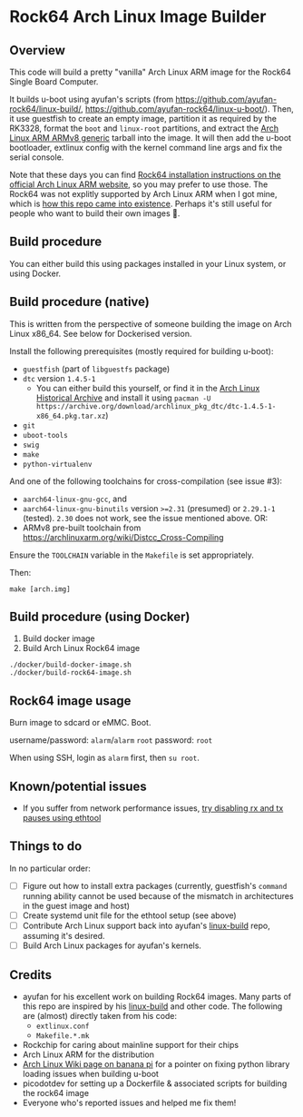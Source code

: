 Rock64 Arch Linux Image Builder
===============================

Overview
--------
This code will build a pretty "vanilla" Arch Linux ARM image for the Rock64 Single Board Computer.

It builds u-boot using ayufan's scripts (from https://github.com/ayufan-rock64/linux-build/, https://github.com/ayufan-rock64/linux-u-boot/). Then, it use guestfish to create an empty image, partition it as required by the RK3328, format the `boot` and `linux-root` partitions, and extract the [Arch Linux ARM ARMv8 generic](https://archlinuxarm.org/platforms/armv8/generic) tarball into the image. It will then add the u-boot bootloader, extlinux config with the kernel command line args and fix the serial console.

Note that these days you can find [Rock64 installation instructions on the official Arch Linux ARM website](https://archlinuxarm.org/platforms/armv8/rockchip/rock64), so you may prefer to use those. The Rock64 was not explitly supported by Arch Linux ARM when I got mine, which is [how this repo came into existence](https://me.m01.eu/blog/2017/12/rock64-arch-linux/). Perhaps it's still useful for people who want to build their own images :slightly_smiling_face:.

Build procedure
---------------

You can either build this using packages installed in your Linux system, or using Docker.

Build procedure (native)
------------------------
This is written from the perspective of someone building the image on Arch Linux x86_64. See below for Dockerised version.

Install the following prerequisites (mostly required for building u-boot):
* `guestfish` (part of `libguestfs` package)
* `dtc` version `1.4.5-1`
  * You can either build this yourself, or find it in the [Arch Linux Historical Archive](https://wiki.archlinux.org/index.php/Arch_Linux_Archive#Historical_Archive) and install it using `pacman -U https://archive.org/download/archlinux_pkg_dtc/dtc-1.4.5-1-x86_64.pkg.tar.xz`)
* `git`
* `uboot-tools`
* `swig`
* `make`
* `python-virtualenv`

And one of the following toolchains for cross-compilation (see issue #3):
* `aarch64-linux-gnu-gcc`, and
* `aarch64-linux-gnu-binutils` version `>=2.31` (presumed) or `2.29.1-1` (tested). `2.30` does not work, see the issue mentioned above.
OR:
* ARMv8 pre-built toolchain from https://archlinuxarm.org/wiki/Distcc_Cross-Compiling

Ensure the `TOOLCHAIN` variable in the `Makefile` is set appropriately.

Then:
```
make [arch.img]
```

Build procedure (using Docker)
------------------------------

1. Build docker image
2. Build Arch Linux Rock64 image

```
./docker/build-docker-image.sh
./docker/build-rock64-image.sh
```

Rock64 image usage
------------------
Burn image to sdcard or eMMC. Boot.

username/password: `alarm`/`alarm`
`root` password: `root`

When using SSH, login as `alarm` first, then `su root`.

Known/potential issues
------------
* If you suffer from network performance issues, [try disabling rx and tx pauses using ethtool](https://github.com/ayufan-rock64/linux-build/blob/master/package/root/etc/network/if-up.d/rock64-offload)

Things to do
------------
In no particular order:

- [ ] Figure out how to install extra packages (currently, guestfish's `command` running ability cannot be used because of the mismatch in architectures in the guest image and host)
- [ ] Create systemd unit file for the ethtool setup (see above)
- [ ] Contribute Arch Linux support back into ayufan's [linux-build](https://github.com/ayufan-rock64/linux-build/) repo, assuming it's desired.
- [ ] Build Arch Linux packages for ayufan's kernels.

Credits
-------
* ayufan for his excellent work on building Rock64 images. Many parts of this repo are inspired by his [linux-build](https://github.com/ayufan-rock64/linux-build/) and other code. The following are (almost) directly taken from his code:
  * `extlinux.conf`
  * `Makefile.*.mk`
* Rockchip for caring about mainline support for their chips
* Arch Linux ARM for the distribution
* [Arch Linux Wiki page on banana pi](https://wiki.archlinux.org/index.php/Banana_Pi) for a pointer on fixing python library loading issues when building u-boot
* picodotdev for setting up a Dockerfile & associated scripts for building the rock64 image
* Everyone who's reported issues and helped me fix them!

